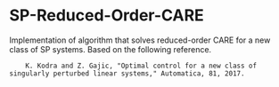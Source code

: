 # SP-Reduced-Order-CARE
Implementation of algorithm that solves reduced-order CARE for a new class of SP systems. Based on the following reference.


		K. Kodra and Z. Gajic, "Optimal control for a new class of singularly perturbed linear systems," Automatica, 81, 2017.
